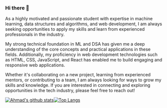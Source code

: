 ### Hi there 👋

As a highly motivated and passionate student with expertise in machine learning, data structures and algorithms, and web development, I am always seeking opportunities to apply my skills and learn from experienced professionals in the industry.

My strong technical foundation in ML and DSA has given me a deep understanding of the core concepts and practical applications in these fields. Additionally, my proficiency in web development technologies such as HTML, CSS, JavaScript, and React has enabled me to build engaging and responsive web applications.

Whether it's collaborating on a new project, learning from experienced mentors, or contributing to a team, I am always looking for ways to grow my skills and knowledge. If you are interested in connecting and exploring opportunities in the tech industry, please feel free to reach out!

[![Ahmad's github stats](https://github-readme-stats.vercel.app/api?username=Ahmadkhan02&count_private=true&show_icons=true&theme=radical&hide_rank=false)](https://github.com/anuraghazra/github-readme-stats)[![Top Langs](https://github-readme-stats.vercel.app/api/top-langs/?username=Ahmadkhan02)](https://github.com/anuraghazra/github-readme-stats)
